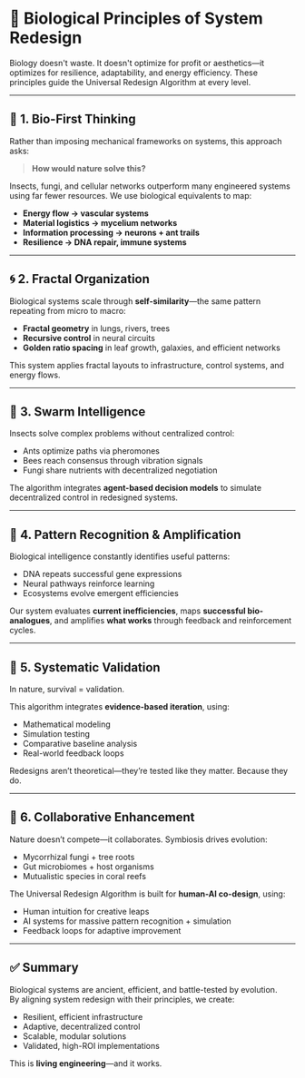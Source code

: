 # 🌿 Biological Principles of System Redesign

Biology doesn't waste. It doesn't optimize for profit or aesthetics—it optimizes for resilience, adaptability, and energy efficiency. These principles guide the Universal Redesign Algorithm at every level.

---

## 🧬 1. Bio-First Thinking

Rather than imposing mechanical frameworks on systems, this approach asks:

> **How would nature solve this?**

Insects, fungi, and cellular networks outperform many engineered systems using far fewer resources. We use biological equivalents to map:

- **Energy flow → vascular systems**
- **Material logistics → mycelium networks**
- **Information processing → neurons + ant trails**
- **Resilience → DNA repair, immune systems**

---

## 🌀 2. Fractal Organization

Biological systems scale through **self-similarity**—the same pattern repeating from micro to macro:

- **Fractal geometry** in lungs, rivers, trees
- **Recursive control** in neural circuits
- **Golden ratio spacing** in leaf growth, galaxies, and efficient networks

This system applies fractal layouts to infrastructure, control systems, and energy flows.

---

## 🧠 3. Swarm Intelligence

Insects solve complex problems without centralized control:

- Ants optimize paths via pheromones
- Bees reach consensus through vibration signals
- Fungi share nutrients with decentralized negotiation

The algorithm integrates **agent-based decision models** to simulate decentralized control in redesigned systems.

---

## 🧩 4. Pattern Recognition & Amplification

Biological intelligence constantly identifies useful patterns:

- DNA repeats successful gene expressions
- Neural pathways reinforce learning
- Ecosystems evolve emergent efficiencies

Our system evaluates **current inefficiencies**, maps **successful bio-analogues**, and amplifies **what works** through feedback and reinforcement cycles.

---

## 🧪 5. Systematic Validation

In nature, survival = validation.

This algorithm integrates **evidence-based iteration**, using:

- Mathematical modeling
- Simulation testing
- Comparative baseline analysis
- Real-world feedback loops

Redesigns aren’t theoretical—they’re tested like they matter. Because they do.

---

## 🤝 6. Collaborative Enhancement

Nature doesn’t compete—it collaborates. Symbiosis drives evolution:

- Mycorrhizal fungi + tree roots
- Gut microbiomes + host organisms
- Mutualistic species in coral reefs

The Universal Redesign Algorithm is built for **human-AI co-design**, using:

- Human intuition for creative leaps
- AI systems for massive pattern recognition + simulation
- Feedback loops for adaptive improvement

---

## ✅ Summary

Biological systems are ancient, efficient, and battle-tested by evolution.  
By aligning system redesign with their principles, we create:

- Resilient, efficient infrastructure
- Adaptive, decentralized control
- Scalable, modular solutions
- Validated, high-ROI implementations

This is **living engineering**—and it works.
